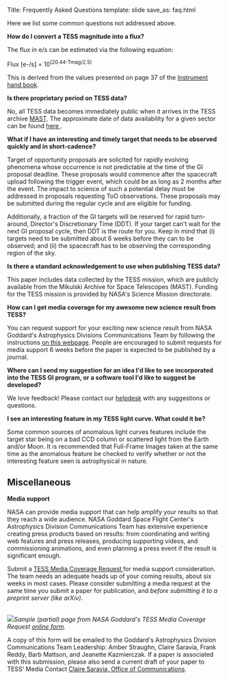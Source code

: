 Title: Frequently Asked Questions
template: slide
save_as: faq.html

Here we list some common questions not addressed above.  

**How do I convert a TESS magnitude into a flux?**

The flux in e/s can be estimated via the following equation:

Flux [e-/s] = 10<sup>(20.44-Tmag/2.5)</sup>

This is derived from the values presented on page 37 of the <a href = 'https://archive.stsci.edu/files/live/sites/mast/files/home/missions-and-data/active-missions/tess/_documents/TESS_Instrument_Handbook_v0.1.pdf'>Instrument hand book</a>.

**Is there proprietary period on TESS data?**

No, all TESS data becomes immediately public when it arrives in the TESS archive <a href = 'https://archive.stsci.edu/tess/'>MAST</a>. The approximate date of data availability for a given sector can be found <a href = 'https://outerspace.stsci.edu/display/TESS/TESS+Holdings+Available+by+MAST+Service'> here </a>.

**What if I have an interesting and timely target that needs to be observed quickly and in short-cadence?**

Target of opportunity proposals are solicited for rapidly evolving phenomena whose occurrence is not predictable at the time of the GI proposal deadline. These proposals would commence after the spacecraft upload following the trigger event, which could be as long as 2 months after the event. The impact to science of such a potential delay must be addressed in proposals requesting ToO observations. These proposals may be submitted during the regular cycle and are eligible for funding.

Additionally, a fraction of the GI targets will be reserved for rapid turn-around, Director's Discretionary Time (DDT). If your target can't wait for the next GI proposal cycle, then DDT is the route for you. Keep in mind that (i) targets need to be submitted about 6 weeks before they can to be observed; and (ii) the spacecraft has to be observing the corresponding region of the sky.

**Is there a standard acknowledgement to use when publishing TESS data?**

 This paper includes data collected by the TESS mission, which are publicly available from the Mikulski Archive for Space Telescopes (MAST). Funding for the TESS mission is provided by NASA's Science Mission directorate.

**How can I get media coverage for my awesome new science result from TESS?**

You can request support for your exciting new science result from NASA Goddard's Astrophysics Divisions Communications Team by following the instructions [on this webpage](media.html). People are encouraged to submit requests for media support 6 weeks before the paper is expected to be published by a journal.

**Where can I send my suggestion for an idea I'd like to see incorporated into the TESS GI program, or a software tool I'd like to suggest be developed?**

 We love feedback! Please contact our [helpdesk](helpdesk.html) with any suggestions or questions.

**I see an interesting feature in my TESS light curve. What could it be?**

Some common sources of anomalous light curves features include the target star being on a bad CCD column or scattered light from the Earth and/or Moon. It is recommended that Full-Frame Images taken at the same time as the anomalous feature be checked to verify whether or not the interesting feature seen is astrophysical in nature.

## Miscellaneous

**Media support**

NASA can provide media support that can help amplify your results so that they reach a wide audience. NASA Goddard Space Flight Center's Astrophysics Division Communications Team has extensive experience creating press products based on results: from coordinating and writing web features and press releases, producing supporting videos, and commissioning animations, and even planning a press event if the result is significant enough.

Submit a <a href = "https://asd.gsfc.nasa.gov/media_req_tess/"> TESS Media Coverage Request </a> for media support consideration. The team needs an adequate heads up of your coming results, about six weeks in most cases. Please consider submitting a media request at the same time you submit a paper for publication, and *before submitting it to a preprint server (like arXiv)*.

<br/><img class="img-responsive" style="max-width:80%;" src="https://heasarc.gsfc.nasa.gov/docs/tess/images/mediaform.png">*Sample (partial) page from NASA Goddard's TESS Media Coverage Request [online form](https://asd.gsfc.nasa.gov/media_req_tess/).* <br/>

A copy of this form will be emailed to the Goddard's Astrophysics Division Communications Team Leadership: Amber Straughn, Claire Saravia, Frank Reddy, Barb Mattson, and Jeanette Kazmierczak. If a paper is associated with this submission, please also send a current draft of your paper to TESS' Media Contact [Claire Saravia, Office of Communications](mailto:claire.g.desaravia@nasa.gov).
